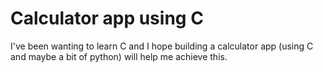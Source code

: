 # Calculator app using C

I've been wanting to learn C and I hope building a calculator app (using C and maybe a bit of python) will help me achieve this.
